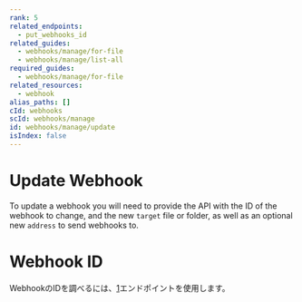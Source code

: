 ```yaml
---
rank: 5
related_endpoints:
  - put_webhooks_id
related_guides:
  - webhooks/manage/for-file
  - webhooks/manage/list-all
required_guides:
  - webhooks/manage/for-file
related_resources:
  - webhook
alias_paths: []
cId: webhooks
scId: webhooks/manage
id: webhooks/manage/update
isIndex: false
---
```

# Update Webhook

To update a webhook you will need to provide the
API with the ID of the webhook to change, and the new `target` file or folder,
as well as an optional new `address` to send webhooks to.

<Samples id="put_webhooks_id">

</Samples>

<Message type="notice">

# Webhook ID

WebhookのIDを調べるには、[1][1]エンドポイントを使用します。

</Message>

[1]: guide://webhooks/manage/list-all
